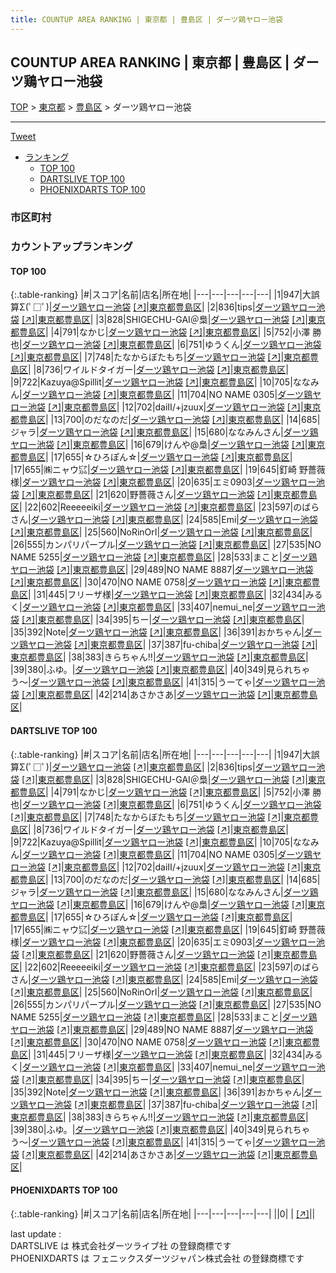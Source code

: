 ```yaml
---
title: COUNTUP AREA RANKING | 東京都 | 豊島区 | ダーツ鶏ヤロー池袋
---
```

## COUNTUP AREA RANKING | 東京都 | 豊島区 | ダーツ鶏ヤロー池袋

[TOP](/darts/rank/) > [東京都](/darts/rank/東京都/) > [豊島区](/darts/rank/東京都/豊島区/) > ダーツ鶏ヤロー池袋

___

<a href="https://twitter.com/share?ref_src=twsrc%5Etfw" data-text="COUNTUP AREA RANKING | 東京都豊島区ダーツ鶏ヤロー池袋" class="twitter-share-button" data-hashtags="DARTSLIVE,PHOENIXDARTS,darts,ダーツ" data-show-count="false">Tweet</a>

* [ランキング](#カウントアップランキング)
    * [TOP 100](#top-100)
    * [DARTSLIVE TOP 100](#dartslive-top-100)
    * [PHOENIXDARTS TOP 100](#phoenixdarts-top-100)

### 市区町村

<ul>

</ul>

### カウントアップランキング

#### TOP 100



{:.table-ranking}
|#|スコア|名前|店名|所在地|
|---|---|---|---|---|
|1|947|<span class="rank-name-dl">大誤算Σ(ﾟ□ﾟ)</span>|<a href="/darts/rank/shops/8c36487515288c5458d385ea46352d8f.html">ダーツ鶏ヤロー池袋</a> <a href="https://search.dartslive.com/jp/shop/8c36487515288c5458d385ea46352d8f">[↗]</a>|<a href="/darts/rank/東京都/豊島区">東京都豊島区</a>|
|2|836|<span class="rank-name-dl">tips</span>|<a href="/darts/rank/shops/8c36487515288c5458d385ea46352d8f.html">ダーツ鶏ヤロー池袋</a> <a href="https://search.dartslive.com/jp/shop/8c36487515288c5458d385ea46352d8f">[↗]</a>|<a href="/darts/rank/東京都/豊島区">東京都豊島区</a>|
|3|828|<span class="rank-name-dl">SHIGECHU-GAI＠梟</span>|<a href="/darts/rank/shops/8c36487515288c5458d385ea46352d8f.html">ダーツ鶏ヤロー池袋</a> <a href="https://search.dartslive.com/jp/shop/8c36487515288c5458d385ea46352d8f">[↗]</a>|<a href="/darts/rank/東京都/豊島区">東京都豊島区</a>|
|4|791|<span class="rank-name-dl">なかじ</span>|<a href="/darts/rank/shops/8c36487515288c5458d385ea46352d8f.html">ダーツ鶏ヤロー池袋</a> <a href="https://search.dartslive.com/jp/shop/8c36487515288c5458d385ea46352d8f">[↗]</a>|<a href="/darts/rank/東京都/豊島区">東京都豊島区</a>|
|5|752|<span class="rank-name-dl">小澤 勝也</span>|<a href="/darts/rank/shops/8c36487515288c5458d385ea46352d8f.html">ダーツ鶏ヤロー池袋</a> <a href="https://search.dartslive.com/jp/shop/8c36487515288c5458d385ea46352d8f">[↗]</a>|<a href="/darts/rank/東京都/豊島区">東京都豊島区</a>|
|6|751|<span class="rank-name-dl">ゆうくん</span>|<a href="/darts/rank/shops/8c36487515288c5458d385ea46352d8f.html">ダーツ鶏ヤロー池袋</a> <a href="https://search.dartslive.com/jp/shop/8c36487515288c5458d385ea46352d8f">[↗]</a>|<a href="/darts/rank/東京都/豊島区">東京都豊島区</a>|
|7|748|<span class="rank-name-dl">たなからぼたもち</span>|<a href="/darts/rank/shops/8c36487515288c5458d385ea46352d8f.html">ダーツ鶏ヤロー池袋</a> <a href="https://search.dartslive.com/jp/shop/8c36487515288c5458d385ea46352d8f">[↗]</a>|<a href="/darts/rank/東京都/豊島区">東京都豊島区</a>|
|8|736|<span class="rank-name-dl">ワイルドタイガー</span>|<a href="/darts/rank/shops/8c36487515288c5458d385ea46352d8f.html">ダーツ鶏ヤロー池袋</a> <a href="https://search.dartslive.com/jp/shop/8c36487515288c5458d385ea46352d8f">[↗]</a>|<a href="/darts/rank/東京都/豊島区">東京都豊島区</a>|
|9|722|<span class="rank-name-dl">Kazuya@Spillit</span>|<a href="/darts/rank/shops/8c36487515288c5458d385ea46352d8f.html">ダーツ鶏ヤロー池袋</a> <a href="https://search.dartslive.com/jp/shop/8c36487515288c5458d385ea46352d8f">[↗]</a>|<a href="/darts/rank/東京都/豊島区">東京都豊島区</a>|
|10|705|<span class="rank-name-dl">ななみん</span>|<a href="/darts/rank/shops/8c36487515288c5458d385ea46352d8f.html">ダーツ鶏ヤロー池袋</a> <a href="https://search.dartslive.com/jp/shop/8c36487515288c5458d385ea46352d8f">[↗]</a>|<a href="/darts/rank/東京都/豊島区">東京都豊島区</a>|
|11|704|<span class="rank-name-dl">NO NAME 0305</span>|<a href="/darts/rank/shops/8c36487515288c5458d385ea46352d8f.html">ダーツ鶏ヤロー池袋</a> <a href="https://search.dartslive.com/jp/shop/8c36487515288c5458d385ea46352d8f">[↗]</a>|<a href="/darts/rank/東京都/豊島区">東京都豊島区</a>|
|12|702|<span class="rank-name-dl">daiⅡ/+jzuux</span>|<a href="/darts/rank/shops/8c36487515288c5458d385ea46352d8f.html">ダーツ鶏ヤロー池袋</a> <a href="https://search.dartslive.com/jp/shop/8c36487515288c5458d385ea46352d8f">[↗]</a>|<a href="/darts/rank/東京都/豊島区">東京都豊島区</a>|
|13|700|<span class="rank-name-dl">のだなのだ</span>|<a href="/darts/rank/shops/8c36487515288c5458d385ea46352d8f.html">ダーツ鶏ヤロー池袋</a> <a href="https://search.dartslive.com/jp/shop/8c36487515288c5458d385ea46352d8f">[↗]</a>|<a href="/darts/rank/東京都/豊島区">東京都豊島区</a>|
|14|685|<span class="rank-name-dl">ジャラ</span>|<a href="/darts/rank/shops/8c36487515288c5458d385ea46352d8f.html">ダーツ鶏ヤロー池袋</a> <a href="https://search.dartslive.com/jp/shop/8c36487515288c5458d385ea46352d8f">[↗]</a>|<a href="/darts/rank/東京都/豊島区">東京都豊島区</a>|
|15|680|<span class="rank-name-dl">ななみんさん</span>|<a href="/darts/rank/shops/8c36487515288c5458d385ea46352d8f.html">ダーツ鶏ヤロー池袋</a> <a href="https://search.dartslive.com/jp/shop/8c36487515288c5458d385ea46352d8f">[↗]</a>|<a href="/darts/rank/東京都/豊島区">東京都豊島区</a>|
|16|679|<span class="rank-name-dl">けんや@梟</span>|<a href="/darts/rank/shops/8c36487515288c5458d385ea46352d8f.html">ダーツ鶏ヤロー池袋</a> <a href="https://search.dartslive.com/jp/shop/8c36487515288c5458d385ea46352d8f">[↗]</a>|<a href="/darts/rank/東京都/豊島区">東京都豊島区</a>|
|17|655|<span class="rank-name-dl">☆ひろぽん☆</span>|<a href="/darts/rank/shops/8c36487515288c5458d385ea46352d8f.html">ダーツ鶏ヤロー池袋</a> <a href="https://search.dartslive.com/jp/shop/8c36487515288c5458d385ea46352d8f">[↗]</a>|<a href="/darts/rank/東京都/豊島区">東京都豊島区</a>|
|17|655|<span class="rank-name-dl">㈱ニャウ㌮</span>|<a href="/darts/rank/shops/8c36487515288c5458d385ea46352d8f.html">ダーツ鶏ヤロー池袋</a> <a href="https://search.dartslive.com/jp/shop/8c36487515288c5458d385ea46352d8f">[↗]</a>|<a href="/darts/rank/東京都/豊島区">東京都豊島区</a>|
|19|645|<span class="rank-name-dl">釘崎 野薔薇 様</span>|<a href="/darts/rank/shops/8c36487515288c5458d385ea46352d8f.html">ダーツ鶏ヤロー池袋</a> <a href="https://search.dartslive.com/jp/shop/8c36487515288c5458d385ea46352d8f">[↗]</a>|<a href="/darts/rank/東京都/豊島区">東京都豊島区</a>|
|20|635|<span class="rank-name-dl">エミ0903</span>|<a href="/darts/rank/shops/8c36487515288c5458d385ea46352d8f.html">ダーツ鶏ヤロー池袋</a> <a href="https://search.dartslive.com/jp/shop/8c36487515288c5458d385ea46352d8f">[↗]</a>|<a href="/darts/rank/東京都/豊島区">東京都豊島区</a>|
|21|620|<span class="rank-name-dl">野薔薇さん</span>|<a href="/darts/rank/shops/8c36487515288c5458d385ea46352d8f.html">ダーツ鶏ヤロー池袋</a> <a href="https://search.dartslive.com/jp/shop/8c36487515288c5458d385ea46352d8f">[↗]</a>|<a href="/darts/rank/東京都/豊島区">東京都豊島区</a>|
|22|602|<span class="rank-name-dl">Reeeeeiki</span>|<a href="/darts/rank/shops/8c36487515288c5458d385ea46352d8f.html">ダーツ鶏ヤロー池袋</a> <a href="https://search.dartslive.com/jp/shop/8c36487515288c5458d385ea46352d8f">[↗]</a>|<a href="/darts/rank/東京都/豊島区">東京都豊島区</a>|
|23|597|<span class="rank-name-dl">のばらさん</span>|<a href="/darts/rank/shops/8c36487515288c5458d385ea46352d8f.html">ダーツ鶏ヤロー池袋</a> <a href="https://search.dartslive.com/jp/shop/8c36487515288c5458d385ea46352d8f">[↗]</a>|<a href="/darts/rank/東京都/豊島区">東京都豊島区</a>|
|24|585|<span class="rank-name-dl">Emi</span>|<a href="/darts/rank/shops/8c36487515288c5458d385ea46352d8f.html">ダーツ鶏ヤロー池袋</a> <a href="https://search.dartslive.com/jp/shop/8c36487515288c5458d385ea46352d8f">[↗]</a>|<a href="/darts/rank/東京都/豊島区">東京都豊島区</a>|
|25|560|<span class="rank-name-dl">NoRinOrI</span>|<a href="/darts/rank/shops/8c36487515288c5458d385ea46352d8f.html">ダーツ鶏ヤロー池袋</a> <a href="https://search.dartslive.com/jp/shop/8c36487515288c5458d385ea46352d8f">[↗]</a>|<a href="/darts/rank/東京都/豊島区">東京都豊島区</a>|
|26|555|<span class="rank-name-dl">カンパリパープル</span>|<a href="/darts/rank/shops/8c36487515288c5458d385ea46352d8f.html">ダーツ鶏ヤロー池袋</a> <a href="https://search.dartslive.com/jp/shop/8c36487515288c5458d385ea46352d8f">[↗]</a>|<a href="/darts/rank/東京都/豊島区">東京都豊島区</a>|
|27|535|<span class="rank-name-dl">NO NAME 5255</span>|<a href="/darts/rank/shops/8c36487515288c5458d385ea46352d8f.html">ダーツ鶏ヤロー池袋</a> <a href="https://search.dartslive.com/jp/shop/8c36487515288c5458d385ea46352d8f">[↗]</a>|<a href="/darts/rank/東京都/豊島区">東京都豊島区</a>|
|28|533|<span class="rank-name-dl">まこと</span>|<a href="/darts/rank/shops/8c36487515288c5458d385ea46352d8f.html">ダーツ鶏ヤロー池袋</a> <a href="https://search.dartslive.com/jp/shop/8c36487515288c5458d385ea46352d8f">[↗]</a>|<a href="/darts/rank/東京都/豊島区">東京都豊島区</a>|
|29|489|<span class="rank-name-dl">NO NAME 8887</span>|<a href="/darts/rank/shops/8c36487515288c5458d385ea46352d8f.html">ダーツ鶏ヤロー池袋</a> <a href="https://search.dartslive.com/jp/shop/8c36487515288c5458d385ea46352d8f">[↗]</a>|<a href="/darts/rank/東京都/豊島区">東京都豊島区</a>|
|30|470|<span class="rank-name-dl">NO NAME 0758</span>|<a href="/darts/rank/shops/8c36487515288c5458d385ea46352d8f.html">ダーツ鶏ヤロー池袋</a> <a href="https://search.dartslive.com/jp/shop/8c36487515288c5458d385ea46352d8f">[↗]</a>|<a href="/darts/rank/東京都/豊島区">東京都豊島区</a>|
|31|445|<span class="rank-name-dl">フリーザ様</span>|<a href="/darts/rank/shops/8c36487515288c5458d385ea46352d8f.html">ダーツ鶏ヤロー池袋</a> <a href="https://search.dartslive.com/jp/shop/8c36487515288c5458d385ea46352d8f">[↗]</a>|<a href="/darts/rank/東京都/豊島区">東京都豊島区</a>|
|32|434|<span class="rank-name-dl">みるく</span>|<a href="/darts/rank/shops/8c36487515288c5458d385ea46352d8f.html">ダーツ鶏ヤロー池袋</a> <a href="https://search.dartslive.com/jp/shop/8c36487515288c5458d385ea46352d8f">[↗]</a>|<a href="/darts/rank/東京都/豊島区">東京都豊島区</a>|
|33|407|<span class="rank-name-dl">nemui_ne</span>|<a href="/darts/rank/shops/8c36487515288c5458d385ea46352d8f.html">ダーツ鶏ヤロー池袋</a> <a href="https://search.dartslive.com/jp/shop/8c36487515288c5458d385ea46352d8f">[↗]</a>|<a href="/darts/rank/東京都/豊島区">東京都豊島区</a>|
|34|395|<span class="rank-name-dl">ちー</span>|<a href="/darts/rank/shops/8c36487515288c5458d385ea46352d8f.html">ダーツ鶏ヤロー池袋</a> <a href="https://search.dartslive.com/jp/shop/8c36487515288c5458d385ea46352d8f">[↗]</a>|<a href="/darts/rank/東京都/豊島区">東京都豊島区</a>|
|35|392|<span class="rank-name-dl">Note</span>|<a href="/darts/rank/shops/8c36487515288c5458d385ea46352d8f.html">ダーツ鶏ヤロー池袋</a> <a href="https://search.dartslive.com/jp/shop/8c36487515288c5458d385ea46352d8f">[↗]</a>|<a href="/darts/rank/東京都/豊島区">東京都豊島区</a>|
|36|391|<span class="rank-name-dl">おかちゃん</span>|<a href="/darts/rank/shops/8c36487515288c5458d385ea46352d8f.html">ダーツ鶏ヤロー池袋</a> <a href="https://search.dartslive.com/jp/shop/8c36487515288c5458d385ea46352d8f">[↗]</a>|<a href="/darts/rank/東京都/豊島区">東京都豊島区</a>|
|37|387|<span class="rank-name-dl">fu-chiba</span>|<a href="/darts/rank/shops/8c36487515288c5458d385ea46352d8f.html">ダーツ鶏ヤロー池袋</a> <a href="https://search.dartslive.com/jp/shop/8c36487515288c5458d385ea46352d8f">[↗]</a>|<a href="/darts/rank/東京都/豊島区">東京都豊島区</a>|
|38|383|<span class="rank-name-dl">きらちゃん‼️</span>|<a href="/darts/rank/shops/8c36487515288c5458d385ea46352d8f.html">ダーツ鶏ヤロー池袋</a> <a href="https://search.dartslive.com/jp/shop/8c36487515288c5458d385ea46352d8f">[↗]</a>|<a href="/darts/rank/東京都/豊島区">東京都豊島区</a>|
|39|380|<span class="rank-name-dl">ふゆ。</span>|<a href="/darts/rank/shops/8c36487515288c5458d385ea46352d8f.html">ダーツ鶏ヤロー池袋</a> <a href="https://search.dartslive.com/jp/shop/8c36487515288c5458d385ea46352d8f">[↗]</a>|<a href="/darts/rank/東京都/豊島区">東京都豊島区</a>|
|40|349|<span class="rank-name-dl">見られちゃう〜</span>|<a href="/darts/rank/shops/8c36487515288c5458d385ea46352d8f.html">ダーツ鶏ヤロー池袋</a> <a href="https://search.dartslive.com/jp/shop/8c36487515288c5458d385ea46352d8f">[↗]</a>|<a href="/darts/rank/東京都/豊島区">東京都豊島区</a>|
|41|315|<span class="rank-name-dl">うーてゃ</span>|<a href="/darts/rank/shops/8c36487515288c5458d385ea46352d8f.html">ダーツ鶏ヤロー池袋</a> <a href="https://search.dartslive.com/jp/shop/8c36487515288c5458d385ea46352d8f">[↗]</a>|<a href="/darts/rank/東京都/豊島区">東京都豊島区</a>|
|42|214|<span class="rank-name-dl">あさかさあ</span>|<a href="/darts/rank/shops/8c36487515288c5458d385ea46352d8f.html">ダーツ鶏ヤロー池袋</a> <a href="https://search.dartslive.com/jp/shop/8c36487515288c5458d385ea46352d8f">[↗]</a>|<a href="/darts/rank/東京都/豊島区">東京都豊島区</a>|


#### DARTSLIVE TOP 100



{:.table-ranking}
|#|スコア|名前|店名|所在地|
|---|---|---|---|---|
|1|947|<span class="rank-name-dl">大誤算Σ(ﾟ□ﾟ)</span>|<a href="/darts/rank/shops/8c36487515288c5458d385ea46352d8f.html">ダーツ鶏ヤロー池袋</a> <a href="https://search.dartslive.com/jp/shop/8c36487515288c5458d385ea46352d8f">[↗]</a>|<a href="/darts/rank/東京都/豊島区">東京都豊島区</a>|
|2|836|<span class="rank-name-dl">tips</span>|<a href="/darts/rank/shops/8c36487515288c5458d385ea46352d8f.html">ダーツ鶏ヤロー池袋</a> <a href="https://search.dartslive.com/jp/shop/8c36487515288c5458d385ea46352d8f">[↗]</a>|<a href="/darts/rank/東京都/豊島区">東京都豊島区</a>|
|3|828|<span class="rank-name-dl">SHIGECHU-GAI＠梟</span>|<a href="/darts/rank/shops/8c36487515288c5458d385ea46352d8f.html">ダーツ鶏ヤロー池袋</a> <a href="https://search.dartslive.com/jp/shop/8c36487515288c5458d385ea46352d8f">[↗]</a>|<a href="/darts/rank/東京都/豊島区">東京都豊島区</a>|
|4|791|<span class="rank-name-dl">なかじ</span>|<a href="/darts/rank/shops/8c36487515288c5458d385ea46352d8f.html">ダーツ鶏ヤロー池袋</a> <a href="https://search.dartslive.com/jp/shop/8c36487515288c5458d385ea46352d8f">[↗]</a>|<a href="/darts/rank/東京都/豊島区">東京都豊島区</a>|
|5|752|<span class="rank-name-dl">小澤 勝也</span>|<a href="/darts/rank/shops/8c36487515288c5458d385ea46352d8f.html">ダーツ鶏ヤロー池袋</a> <a href="https://search.dartslive.com/jp/shop/8c36487515288c5458d385ea46352d8f">[↗]</a>|<a href="/darts/rank/東京都/豊島区">東京都豊島区</a>|
|6|751|<span class="rank-name-dl">ゆうくん</span>|<a href="/darts/rank/shops/8c36487515288c5458d385ea46352d8f.html">ダーツ鶏ヤロー池袋</a> <a href="https://search.dartslive.com/jp/shop/8c36487515288c5458d385ea46352d8f">[↗]</a>|<a href="/darts/rank/東京都/豊島区">東京都豊島区</a>|
|7|748|<span class="rank-name-dl">たなからぼたもち</span>|<a href="/darts/rank/shops/8c36487515288c5458d385ea46352d8f.html">ダーツ鶏ヤロー池袋</a> <a href="https://search.dartslive.com/jp/shop/8c36487515288c5458d385ea46352d8f">[↗]</a>|<a href="/darts/rank/東京都/豊島区">東京都豊島区</a>|
|8|736|<span class="rank-name-dl">ワイルドタイガー</span>|<a href="/darts/rank/shops/8c36487515288c5458d385ea46352d8f.html">ダーツ鶏ヤロー池袋</a> <a href="https://search.dartslive.com/jp/shop/8c36487515288c5458d385ea46352d8f">[↗]</a>|<a href="/darts/rank/東京都/豊島区">東京都豊島区</a>|
|9|722|<span class="rank-name-dl">Kazuya@Spillit</span>|<a href="/darts/rank/shops/8c36487515288c5458d385ea46352d8f.html">ダーツ鶏ヤロー池袋</a> <a href="https://search.dartslive.com/jp/shop/8c36487515288c5458d385ea46352d8f">[↗]</a>|<a href="/darts/rank/東京都/豊島区">東京都豊島区</a>|
|10|705|<span class="rank-name-dl">ななみん</span>|<a href="/darts/rank/shops/8c36487515288c5458d385ea46352d8f.html">ダーツ鶏ヤロー池袋</a> <a href="https://search.dartslive.com/jp/shop/8c36487515288c5458d385ea46352d8f">[↗]</a>|<a href="/darts/rank/東京都/豊島区">東京都豊島区</a>|
|11|704|<span class="rank-name-dl">NO NAME 0305</span>|<a href="/darts/rank/shops/8c36487515288c5458d385ea46352d8f.html">ダーツ鶏ヤロー池袋</a> <a href="https://search.dartslive.com/jp/shop/8c36487515288c5458d385ea46352d8f">[↗]</a>|<a href="/darts/rank/東京都/豊島区">東京都豊島区</a>|
|12|702|<span class="rank-name-dl">daiⅡ/+jzuux</span>|<a href="/darts/rank/shops/8c36487515288c5458d385ea46352d8f.html">ダーツ鶏ヤロー池袋</a> <a href="https://search.dartslive.com/jp/shop/8c36487515288c5458d385ea46352d8f">[↗]</a>|<a href="/darts/rank/東京都/豊島区">東京都豊島区</a>|
|13|700|<span class="rank-name-dl">のだなのだ</span>|<a href="/darts/rank/shops/8c36487515288c5458d385ea46352d8f.html">ダーツ鶏ヤロー池袋</a> <a href="https://search.dartslive.com/jp/shop/8c36487515288c5458d385ea46352d8f">[↗]</a>|<a href="/darts/rank/東京都/豊島区">東京都豊島区</a>|
|14|685|<span class="rank-name-dl">ジャラ</span>|<a href="/darts/rank/shops/8c36487515288c5458d385ea46352d8f.html">ダーツ鶏ヤロー池袋</a> <a href="https://search.dartslive.com/jp/shop/8c36487515288c5458d385ea46352d8f">[↗]</a>|<a href="/darts/rank/東京都/豊島区">東京都豊島区</a>|
|15|680|<span class="rank-name-dl">ななみんさん</span>|<a href="/darts/rank/shops/8c36487515288c5458d385ea46352d8f.html">ダーツ鶏ヤロー池袋</a> <a href="https://search.dartslive.com/jp/shop/8c36487515288c5458d385ea46352d8f">[↗]</a>|<a href="/darts/rank/東京都/豊島区">東京都豊島区</a>|
|16|679|<span class="rank-name-dl">けんや@梟</span>|<a href="/darts/rank/shops/8c36487515288c5458d385ea46352d8f.html">ダーツ鶏ヤロー池袋</a> <a href="https://search.dartslive.com/jp/shop/8c36487515288c5458d385ea46352d8f">[↗]</a>|<a href="/darts/rank/東京都/豊島区">東京都豊島区</a>|
|17|655|<span class="rank-name-dl">☆ひろぽん☆</span>|<a href="/darts/rank/shops/8c36487515288c5458d385ea46352d8f.html">ダーツ鶏ヤロー池袋</a> <a href="https://search.dartslive.com/jp/shop/8c36487515288c5458d385ea46352d8f">[↗]</a>|<a href="/darts/rank/東京都/豊島区">東京都豊島区</a>|
|17|655|<span class="rank-name-dl">㈱ニャウ㌮</span>|<a href="/darts/rank/shops/8c36487515288c5458d385ea46352d8f.html">ダーツ鶏ヤロー池袋</a> <a href="https://search.dartslive.com/jp/shop/8c36487515288c5458d385ea46352d8f">[↗]</a>|<a href="/darts/rank/東京都/豊島区">東京都豊島区</a>|
|19|645|<span class="rank-name-dl">釘崎 野薔薇 様</span>|<a href="/darts/rank/shops/8c36487515288c5458d385ea46352d8f.html">ダーツ鶏ヤロー池袋</a> <a href="https://search.dartslive.com/jp/shop/8c36487515288c5458d385ea46352d8f">[↗]</a>|<a href="/darts/rank/東京都/豊島区">東京都豊島区</a>|
|20|635|<span class="rank-name-dl">エミ0903</span>|<a href="/darts/rank/shops/8c36487515288c5458d385ea46352d8f.html">ダーツ鶏ヤロー池袋</a> <a href="https://search.dartslive.com/jp/shop/8c36487515288c5458d385ea46352d8f">[↗]</a>|<a href="/darts/rank/東京都/豊島区">東京都豊島区</a>|
|21|620|<span class="rank-name-dl">野薔薇さん</span>|<a href="/darts/rank/shops/8c36487515288c5458d385ea46352d8f.html">ダーツ鶏ヤロー池袋</a> <a href="https://search.dartslive.com/jp/shop/8c36487515288c5458d385ea46352d8f">[↗]</a>|<a href="/darts/rank/東京都/豊島区">東京都豊島区</a>|
|22|602|<span class="rank-name-dl">Reeeeeiki</span>|<a href="/darts/rank/shops/8c36487515288c5458d385ea46352d8f.html">ダーツ鶏ヤロー池袋</a> <a href="https://search.dartslive.com/jp/shop/8c36487515288c5458d385ea46352d8f">[↗]</a>|<a href="/darts/rank/東京都/豊島区">東京都豊島区</a>|
|23|597|<span class="rank-name-dl">のばらさん</span>|<a href="/darts/rank/shops/8c36487515288c5458d385ea46352d8f.html">ダーツ鶏ヤロー池袋</a> <a href="https://search.dartslive.com/jp/shop/8c36487515288c5458d385ea46352d8f">[↗]</a>|<a href="/darts/rank/東京都/豊島区">東京都豊島区</a>|
|24|585|<span class="rank-name-dl">Emi</span>|<a href="/darts/rank/shops/8c36487515288c5458d385ea46352d8f.html">ダーツ鶏ヤロー池袋</a> <a href="https://search.dartslive.com/jp/shop/8c36487515288c5458d385ea46352d8f">[↗]</a>|<a href="/darts/rank/東京都/豊島区">東京都豊島区</a>|
|25|560|<span class="rank-name-dl">NoRinOrI</span>|<a href="/darts/rank/shops/8c36487515288c5458d385ea46352d8f.html">ダーツ鶏ヤロー池袋</a> <a href="https://search.dartslive.com/jp/shop/8c36487515288c5458d385ea46352d8f">[↗]</a>|<a href="/darts/rank/東京都/豊島区">東京都豊島区</a>|
|26|555|<span class="rank-name-dl">カンパリパープル</span>|<a href="/darts/rank/shops/8c36487515288c5458d385ea46352d8f.html">ダーツ鶏ヤロー池袋</a> <a href="https://search.dartslive.com/jp/shop/8c36487515288c5458d385ea46352d8f">[↗]</a>|<a href="/darts/rank/東京都/豊島区">東京都豊島区</a>|
|27|535|<span class="rank-name-dl">NO NAME 5255</span>|<a href="/darts/rank/shops/8c36487515288c5458d385ea46352d8f.html">ダーツ鶏ヤロー池袋</a> <a href="https://search.dartslive.com/jp/shop/8c36487515288c5458d385ea46352d8f">[↗]</a>|<a href="/darts/rank/東京都/豊島区">東京都豊島区</a>|
|28|533|<span class="rank-name-dl">まこと</span>|<a href="/darts/rank/shops/8c36487515288c5458d385ea46352d8f.html">ダーツ鶏ヤロー池袋</a> <a href="https://search.dartslive.com/jp/shop/8c36487515288c5458d385ea46352d8f">[↗]</a>|<a href="/darts/rank/東京都/豊島区">東京都豊島区</a>|
|29|489|<span class="rank-name-dl">NO NAME 8887</span>|<a href="/darts/rank/shops/8c36487515288c5458d385ea46352d8f.html">ダーツ鶏ヤロー池袋</a> <a href="https://search.dartslive.com/jp/shop/8c36487515288c5458d385ea46352d8f">[↗]</a>|<a href="/darts/rank/東京都/豊島区">東京都豊島区</a>|
|30|470|<span class="rank-name-dl">NO NAME 0758</span>|<a href="/darts/rank/shops/8c36487515288c5458d385ea46352d8f.html">ダーツ鶏ヤロー池袋</a> <a href="https://search.dartslive.com/jp/shop/8c36487515288c5458d385ea46352d8f">[↗]</a>|<a href="/darts/rank/東京都/豊島区">東京都豊島区</a>|
|31|445|<span class="rank-name-dl">フリーザ様</span>|<a href="/darts/rank/shops/8c36487515288c5458d385ea46352d8f.html">ダーツ鶏ヤロー池袋</a> <a href="https://search.dartslive.com/jp/shop/8c36487515288c5458d385ea46352d8f">[↗]</a>|<a href="/darts/rank/東京都/豊島区">東京都豊島区</a>|
|32|434|<span class="rank-name-dl">みるく</span>|<a href="/darts/rank/shops/8c36487515288c5458d385ea46352d8f.html">ダーツ鶏ヤロー池袋</a> <a href="https://search.dartslive.com/jp/shop/8c36487515288c5458d385ea46352d8f">[↗]</a>|<a href="/darts/rank/東京都/豊島区">東京都豊島区</a>|
|33|407|<span class="rank-name-dl">nemui_ne</span>|<a href="/darts/rank/shops/8c36487515288c5458d385ea46352d8f.html">ダーツ鶏ヤロー池袋</a> <a href="https://search.dartslive.com/jp/shop/8c36487515288c5458d385ea46352d8f">[↗]</a>|<a href="/darts/rank/東京都/豊島区">東京都豊島区</a>|
|34|395|<span class="rank-name-dl">ちー</span>|<a href="/darts/rank/shops/8c36487515288c5458d385ea46352d8f.html">ダーツ鶏ヤロー池袋</a> <a href="https://search.dartslive.com/jp/shop/8c36487515288c5458d385ea46352d8f">[↗]</a>|<a href="/darts/rank/東京都/豊島区">東京都豊島区</a>|
|35|392|<span class="rank-name-dl">Note</span>|<a href="/darts/rank/shops/8c36487515288c5458d385ea46352d8f.html">ダーツ鶏ヤロー池袋</a> <a href="https://search.dartslive.com/jp/shop/8c36487515288c5458d385ea46352d8f">[↗]</a>|<a href="/darts/rank/東京都/豊島区">東京都豊島区</a>|
|36|391|<span class="rank-name-dl">おかちゃん</span>|<a href="/darts/rank/shops/8c36487515288c5458d385ea46352d8f.html">ダーツ鶏ヤロー池袋</a> <a href="https://search.dartslive.com/jp/shop/8c36487515288c5458d385ea46352d8f">[↗]</a>|<a href="/darts/rank/東京都/豊島区">東京都豊島区</a>|
|37|387|<span class="rank-name-dl">fu-chiba</span>|<a href="/darts/rank/shops/8c36487515288c5458d385ea46352d8f.html">ダーツ鶏ヤロー池袋</a> <a href="https://search.dartslive.com/jp/shop/8c36487515288c5458d385ea46352d8f">[↗]</a>|<a href="/darts/rank/東京都/豊島区">東京都豊島区</a>|
|38|383|<span class="rank-name-dl">きらちゃん‼️</span>|<a href="/darts/rank/shops/8c36487515288c5458d385ea46352d8f.html">ダーツ鶏ヤロー池袋</a> <a href="https://search.dartslive.com/jp/shop/8c36487515288c5458d385ea46352d8f">[↗]</a>|<a href="/darts/rank/東京都/豊島区">東京都豊島区</a>|
|39|380|<span class="rank-name-dl">ふゆ。</span>|<a href="/darts/rank/shops/8c36487515288c5458d385ea46352d8f.html">ダーツ鶏ヤロー池袋</a> <a href="https://search.dartslive.com/jp/shop/8c36487515288c5458d385ea46352d8f">[↗]</a>|<a href="/darts/rank/東京都/豊島区">東京都豊島区</a>|
|40|349|<span class="rank-name-dl">見られちゃう〜</span>|<a href="/darts/rank/shops/8c36487515288c5458d385ea46352d8f.html">ダーツ鶏ヤロー池袋</a> <a href="https://search.dartslive.com/jp/shop/8c36487515288c5458d385ea46352d8f">[↗]</a>|<a href="/darts/rank/東京都/豊島区">東京都豊島区</a>|
|41|315|<span class="rank-name-dl">うーてゃ</span>|<a href="/darts/rank/shops/8c36487515288c5458d385ea46352d8f.html">ダーツ鶏ヤロー池袋</a> <a href="https://search.dartslive.com/jp/shop/8c36487515288c5458d385ea46352d8f">[↗]</a>|<a href="/darts/rank/東京都/豊島区">東京都豊島区</a>|
|42|214|<span class="rank-name-dl">あさかさあ</span>|<a href="/darts/rank/shops/8c36487515288c5458d385ea46352d8f.html">ダーツ鶏ヤロー池袋</a> <a href="https://search.dartslive.com/jp/shop/8c36487515288c5458d385ea46352d8f">[↗]</a>|<a href="/darts/rank/東京都/豊島区">東京都豊島区</a>|


#### PHOENIXDARTS TOP 100



{:.table-ranking}
|#|スコア|名前|店名|所在地|
|---|---|---|---|---|
||0|<span class="rank-name-dl"> </span>|<a href="/darts/rank/shops/.html"></a> <a href="">[↗]</a>|<a href="/darts/rank//"></a>|


<div class="footer border-top border-gray-light mt-5 pt-3 text-right text-gray">
    last update : <span style="font-weight: italic" id="foot_last_modified"></span><br />
    DARTSLIVE は 株式会社ダーツライブ社 の登録商標です<br />
    PHOENIXDARTS は フェニックスダーツジャパン株式会社 の登録商標です<br />
</div>

<script src="https://cdnjs.cloudflare.com/ajax/libs/jquery.tablesorter/2.31.3/js/jquery.tablesorter.min.js" integrity="sha512-qzgd5cYSZcosqpzpn7zF2ZId8f/8CHmFKZ8j7mU4OUXTNRd5g+ZHBPsgKEwoqxCtdQvExE5LprwwPAgoicguNg==" crossorigin="anonymous" referrerpolicy="no-referrer"></script>
<link rel="stylesheet" href="https://cdnjs.cloudflare.com/ajax/libs/jquery.tablesorter/2.31.3/css/theme.default.min.css" integrity="sha512-wghhOJkjQX0Lh3NSWvNKeZ0ZpNn+SPVXX1Qyc9OCaogADktxrBiBdKGDoqVUOyhStvMBmJQ8ZdMHiR3wuEq8+w==" crossorigin="anonymous" referrerpolicy="no-referrer" />
<script>
$(function() {
    $(".table-ranking").tablesorter({sortList:[[0, 0]]});
    $("#foot_last_modified").text(formatDate(new Date(document.lastModified), 'yyyy-MM-dd HH:mm:ss'));
});
</script>

<script async src="https://platform.twitter.com/widgets.js" charset="utf-8"></script>